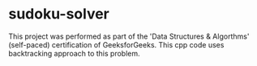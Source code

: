 # sudoku-solver

This project was performed as part of the 'Data Structures & Algorthms' (self-paced) certification of GeeksforGeeks.
This cpp code uses backtracking approach to this problem.
